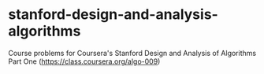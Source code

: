 # stanford-design-and-analysis-algorithms
Course problems for Coursera's Stanford Design and Analysis of Algorithms Part One (https://class.coursera.org/algo-009)
